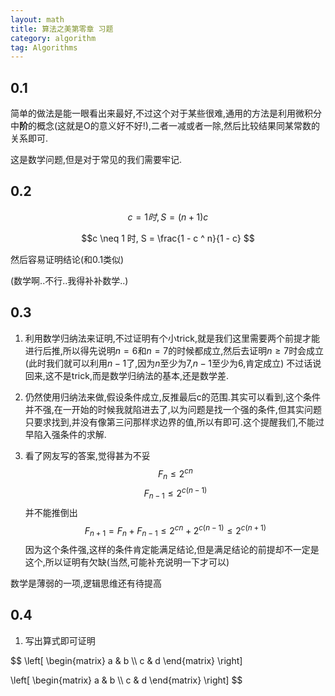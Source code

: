 ```yaml
---
layout: math
title: 算法之美第零章 习题
category: algorithm
tag: Algorithms
---
```


## 0.1

简单的做法是能一眼看出来最好,不过这个对于某些很难,通用的方法是利用微积分中**阶**的概念(这就是O的意义好不好!),二者一减或者一除,然后比较结果同某常数的关系即可.

这是数学问题,但是对于常见的我们需要牢记.

## 0.2

$$c = 1 时, S = (n + 1) c$$

$$c \neq 1 时, S = \frac{1 - c ^ n}{1 - c} $$

然后容易证明结论(和0.1类似)

(数学啊..不行..我得补补数学..)

## 0.3

1. 利用数学归纳法来证明,不过证明有个小trick,就是我们这里需要两个前提才能进行后推,所以得先说明$n = 6$和$n = 7$的时候都成立,然后去证明$n \geq 7$时会成立(此时我们就可以利用$n - 1$了,因为$n$至少为7,$n - 1$至少为6,肯定成立) 不过话说回来,这不是trick,而是数学归纳法的基本,还是数学差.

2. 仍然使用归纳法来做,假设条件成立,反推最后c的范围.其实可以看到,这个条件并不强,在一开始的时候我就陷进去了,以为问题是找一个强的条件,但其实问题只要求找到,并没有像第三问那样求边界的值,所以有即可.这个提醒我们,不能过早陷入强条件的求解.

3. 看了网友写的答案,觉得甚为不妥$$F _ n \leq 2 ^ {c n}$$ $$F _ {n - 1} \leq 2 ^ {c (n - 1)}$$并不能推倒出$$F _ {n + 1} = F _ n + F _ {n - 1} \leq 2 ^ {c n} + 2 ^ {c (n - 1)} \leq 2 ^ {c (n + 1)}$$ 因为这个条件强,这样的条件肯定能满足结论,但是满足结论的前提却不一定是这个,所以证明有欠缺(当然,可能补充说明一下才可以)

数学是薄弱的一项,逻辑思维还有待提高

## 0.4

1. 写出算式即可证明

$$
\left[
\begin{matrix}
a & b \\\\
c & d
\end{matrix}
\right]

\left[
\begin{matrix}
a & b \\\\
c & d
\end{matrix}
\right]
$$
